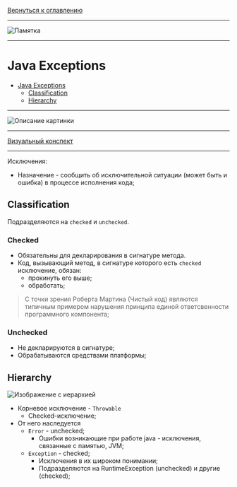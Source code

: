 [Вернуться к оглавлению](https://github.com/engine-it-in/different-level-task/blob/main/README.md)
***
![Памятка]()
***
# Java Exceptions
- [Java Exceptions](#java-exceptions)
    * [Classification](#classification)
    * [Hierarchy](#hierarchy)
***
![Описание картинки](Exception.png)
***
[Визуальный конспект](https://coggle.it/diagram/ZuQP66WLaORT25zu/t/exception/bf0093828147289ab94d4ce0e8eb4e4264a8272b5b1a6166fa537fa3052498a6)
***

Исключения:
* Назначение - сообщить об исключительной ситуации (может быть и ошибка) в процессе исполнения кода;

## Classification
Подразделяются на `checked` и `unchecked`.

### Checked 
* Обязательны для декларирования в сигнатуре метода. 
* Код, вызывающий метод, в сигнатуре которого есть `checked` исключение, обязан:
  * прокинуть его выше;
  * обработать;

> С точки зрения Роберта Мартина (Чистый код) являются типичным примером нарушения 
> принципа единой ответсвенности программного компонента; 

### Unchecked 
* Не декларируются в сигнатуре; 
* Обрабатываются средствами платформы;

## Hierarchy

![Изображение с иерархией](https://avatars.dzeninfra.ru/get-zen_doc/271828/pub_656ee47a6e45c80d07cc418d_656ee73a649b955cd301713c/scale_1200)
* Корневое исключение - `Throwable` 
  * Сhecked-исключение; 
* От него наследуется 
  * `Error` - unchecked;
    * Ошибки возникающие при работе java - исключения, связанные с памятью, JVM;
  * `Exception` - checked; 
    * Исключения в их широком понимании; 
    * Подразделяются на RuntimeException (unchecked) и другие (checked);